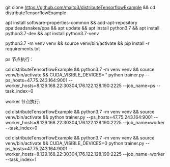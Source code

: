 git clone https://github.com/mxito3/distributeTensorflowExample && cd distributeTensorflowExample

apt install software-properties-common && add-apt-repository ppa:deadsnakes/ppa && apt update && apt install python3.7 &&  apt install python3.7-dev && apt install python3.7-venv

python3.7 -m venv venv && source venv/bin/activate && pip install -r requirements.txt

ps 节点执行： 


 cd distributeTensorflowExample && python3.7 -m venv venv && source venv/bin/activate  && CUDA_VISIBLE_DEVICES='' python trainer.py --ps_hosts=47.75.243.164:9001 --worker_hosts=8.129.168.22:30304,176.122.128.190:2225 --job_name=ps --task_index=0



worker 节点执行:

 cd distributeTensorflowExample && python3.7 -m venv venv && source venv/bin/activate  && python trainer.py --ps_hosts=47.75.243.164:9001 --worker_hosts=8.129.168.22:30304,176.122.128.190:2225 --job_name=worker --task_index=0

 cd distributeTensorflowExample && python3.7 -m venv venv && source venv/bin/activate  && CUDA_VISIBLE_DEVICES=0 python trainer.py --ps_hosts=47.75.243.164:9001 --worker_hosts=8.129.168.22:30304,176.122.128.190:2225 --job_name=worker --task_index=1
